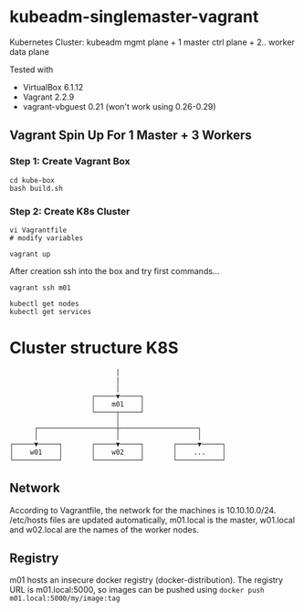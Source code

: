 # kubeadm-singlemaster-vagrant

Kubernetes Cluster: kubeadm mgmt plane + 1 master ctrl plane + 2.. worker data plane

Tested with
- VirtualBox 6.1.12
- Vagrant 2.2.9
- vagrant-vbguest 0.21 (won't work using 0.26-0.29)

## Vagrant Spin Up For 1 Master + 3 Workers

### Step 1: Create Vagrant Box

```shell script
cd kube-box
bash build.sh
```

### Step 2: Create K8s Cluster

```shell script
vi Vagrantfile    
# modify variables

vagrant up
```

After creation ssh into the box and try first commands...

```shell script
vagrant ssh m01

kubectl get nodes
kubectl get services

```


# Cluster structure K8S

```console
                          |
                          |    
                          │
                    ┌─────▼─────┐
                    │    m01    │
                    └─────┬─────┘
                          │
      ┌───────────────────┼───────────────────┐      
      │                   │                   │      
┌─────▼─────┐       ┌─────▼─────┐       ┌─────▼─────┐
│    w01    │       │    w02    │       │    ...    │
└───────────┘       └───────────┘       └───────────┘
```

## Network

According to Vagrantfile, the network for the machines is 10.10.10.0/24.
/etc/hosts files are updated automatically, m01.local is the master, w01.local and w02.local are
the names of the worker nodes.

## Registry

m01 hosts an insecure docker registry (docker-distribution).
The registry URL is m01.local:5000, so images can be pushed using
`docker push m01.local:5000/my/image:tag`
